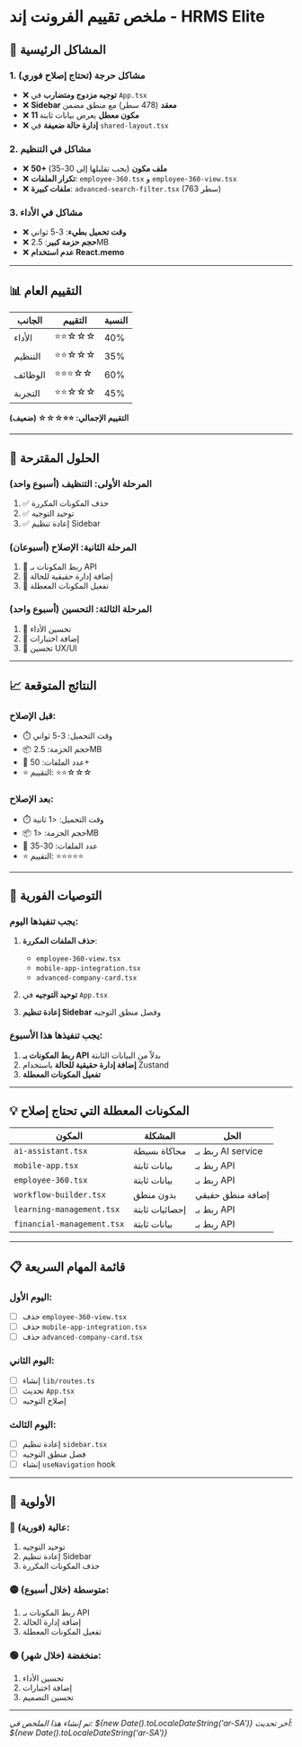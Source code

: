 # ملخص تقييم الفرونت إند - HRMS Elite

## 🚨 المشاكل الرئيسية

### 1. مشاكل حرجة (تحتاج إصلاح فوري)
- ❌ **توجيه مزدوج ومتضارب** في `App.tsx`
- ❌ **Sidebar معقد** (478 سطر) مع منطق مضمن
- ❌ **11 مكون معطل** يعرض بيانات ثابتة
- ❌ **إدارة حالة ضعيفة** في `shared-layout.tsx`

### 2. مشاكل في التنظيم
- ❌ **50+ ملف مكون** (يجب تقليلها إلى 30-35)
- ❌ **تكرار الملفات**: `employee-360.tsx` و `employee-360-view.tsx`
- ❌ **ملفات كبيرة**: `advanced-search-filter.tsx` (763 سطر)

### 3. مشاكل في الأداء
- ❌ **وقت تحميل بطيء**: 3-5 ثواني
- ❌ **حجم حزمة كبير**: 2.5MB
- ❌ **عدم استخدام React.memo**

---

## 📊 التقييم العام

| الجانب | التقييم | النسبة |
|--------|---------|--------|
| الأداء | ⭐⭐☆☆☆ | 40% |
| التنظيم | ⭐⭐☆☆☆ | 35% |
| الوظائف | ⭐⭐⭐☆☆ | 60% |
| التجربة | ⭐⭐☆☆☆ | 45% |

**التقييم الإجمالي: ⭐⭐☆☆☆ (ضعيف)**

---

## 🎯 الحلول المقترحة

### المرحلة الأولى: التنظيف (أسبوع واحد)
1. ✅ حذف المكونات المكررة
2. ✅ توحيد التوجيه
3. ✅ إعادة تنظيم Sidebar

### المرحلة الثانية: الإصلاح (أسبوعان)
1. 🔄 ربط المكونات بـ API
2. 🔄 إضافة إدارة حقيقية للحالة
3. 🔄 تفعيل المكونات المعطلة

### المرحلة الثالثة: التحسين (أسبوع واحد)
1. 📝 تحسين الأداء
2. 📝 إضافة اختبارات
3. 📝 تحسين UX/UI

---

## 📈 النتائج المتوقعة

### قبل الإصلاح:
- ⏱️ وقت التحميل: 3-5 ثواني
- 📦 حجم الحزمة: 2.5MB
- 📁 عدد الملفات: 50+
- ⭐ التقييم: ⭐⭐☆☆☆

### بعد الإصلاح:
- ⏱️ وقت التحميل: <1 ثانية
- 📦 حجم الحزمة: <1MB
- 📁 عدد الملفات: 30-35
- ⭐ التقييم: ⭐⭐⭐⭐⭐

---

## 🚀 التوصيات الفورية

### يجب تنفيذها اليوم:
1. **حذف الملفات المكررة**:
   - `employee-360-view.tsx`
   - `mobile-app-integration.tsx`
   - `advanced-company-card.tsx`

2. **توحيد التوجيه** في `App.tsx`

3. **إعادة تنظيم Sidebar** وفصل منطق التوجيه

### يجب تنفيذها هذا الأسبوع:
1. **ربط المكونات بـ API** بدلاً من البيانات الثابتة
2. **إضافة إدارة حقيقية للحالة** باستخدام Zustand
3. **تفعيل المكونات المعطلة**

---

## 💡 المكونات المعطلة التي تحتاج إصلاح

| المكون | المشكلة | الحل |
|--------|---------|------|
| `ai-assistant.tsx` | محاكاة بسيطة | ربط بـ AI service |
| `mobile-app.tsx` | بيانات ثابتة | ربط بـ API |
| `employee-360.tsx` | بيانات ثابتة | ربط بـ API |
| `workflow-builder.tsx` | بدون منطق | إضافة منطق حقيقي |
| `learning-management.tsx` | إحصائيات ثابتة | ربط بـ API |
| `financial-management.tsx` | بيانات ثابتة | ربط بـ API |

---

## 📋 قائمة المهام السريعة

### اليوم الأول:
- [ ] حذف `employee-360-view.tsx`
- [ ] حذف `mobile-app-integration.tsx`
- [ ] حذف `advanced-company-card.tsx`

### اليوم الثاني:
- [ ] إنشاء `lib/routes.ts`
- [ ] تحديث `App.tsx`
- [ ] إصلاح التوجيه

### اليوم الثالث:
- [ ] إعادة تنظيم `sidebar.tsx`
- [ ] فصل منطق التوجيه
- [ ] إنشاء `useNavigation` hook

---

## 🎯 الأولوية

### 🔴 عالية (فورية):
1. توحيد التوجيه
2. إعادة تنظيم Sidebar
3. حذف المكونات المكررة

### 🟡 متوسطة (خلال أسبوع):
1. ربط المكونات بـ API
2. إضافة إدارة الحالة
3. تفعيل المكونات المعطلة

### 🟢 منخفضة (خلال شهر):
1. تحسين الأداء
2. إضافة اختبارات
3. تحسين التصميم

---

*تم إنشاء هذا الملخص في: ${new Date().toLocaleDateString('ar-SA')}*
*آخر تحديث: ${new Date().toLocaleDateString('ar-SA')}* 